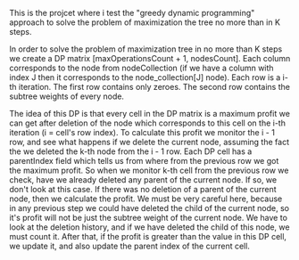 This is the projcet where i test the "greedy dynamic programming" approach to solve the problem of maximization the tree no more than in K steps.

In order to solve the problem of maximization tree in no more than K steps we create a
DP matrix [maxOperationsCount + 1, nodesCount]. Each column corresponds to the node from nodeCollection
(if we have a column with index J then it corresponds to the node_collection[J] node).
Each row is a i-th iteration.
The first row contains only zeroes.
The second row contains the subtree weights of every node.

The idea of this DP is that every cell in the DP matrix is a maximum profit we can get after deletion of the
node which corresponds to this cell on the i-th iteration (i = cell's row index). To calculate this profit we monitor
the i - 1 row, and see what happens if we delete the current node, assuming the fact the we deleted the k-th node from the
i - 1 row. Each DP cell has a parentIndex field which tells us from where from the previous row we got the maximum profit.
So when we monitor k-th cell from the previous row we check, have we already deleted any parent of the current node. If so,
we don't look at this case. If there was no deletion of a parent of the current node, then we calculate the profit. We must
be very careful here, because in any previous step we could have deleted the child of the current node, so it's profit will not
be just the subtree weight of the current node. We have to look at the deletion history, and if we have deleted the
child of this node, we must count it. After that, if the profit is greater than
the value in this DP cell, we update it, and also update the parent index of the current cell.